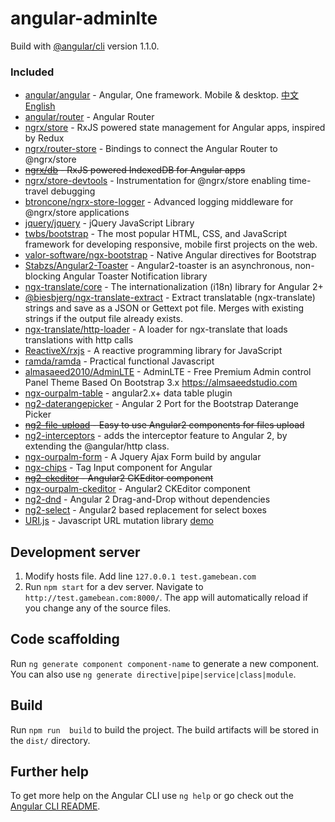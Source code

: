 # angular-adminlte

Build with [@angular/cli](https://github.com/angular/angular-cli) version 1.1.0.

### Included
 - [angular/angular](https://github.com/angular/angular) - Angular, One framework. Mobile & desktop. [中文](https://angular.cn) [English](https://angular.io)
 - [angular/router](https://angular.cn/docs/ts/latest/guide/router.html) - Angular Router
 - [ngrx/store](https://github.com/ngrx/store) - RxJS powered state management for Angular apps, inspired by Redux
 - [ngrx/router-store](https://github.com/ngrx/router-store) - Bindings to connect the Angular Router to @ngrx/store
 - ~~[ngrx/db](https://github.com/ngrx/db) - RxJS powered IndexedDB for Angular apps~~
 - [ngrx/store-devtools](https://github.com/ngrx/store-devtools) - Instrumentation for @ngrx/store enabling time-travel debugging
 - [btroncone/ngrx-store-logger](https://github.com/btroncone/ngrx-store-logger) - Advanced logging middleware for @ngrx/store applications
 - [jquery/jquery](https://github.com/jquery/jquery) - jQuery JavaScript Library
 - [twbs/bootstrap](https://github.com/twbs/bootstrap) - The most popular HTML, CSS, and JavaScript framework for developing responsive, mobile first projects on the web.
 - [valor-software/ngx-bootstrap](https://github.com/valor-software/ngx-bootstrap) - Native Angular directives for Bootstrap
 - [Stabzs/Angular2-Toaster](https://github.com/stabzs/Angular2-Toaster) - Angular2-toaster is an asynchronous, non-blocking Angular Toaster Notification library
 - [ngx-translate/core](https://github.com/ngx-translate/core) - The internationalization (i18n) library for Angular 2+
 - [ @biesbjerg/ngx-translate-extract](https://github.com/biesbjerg/ngx-translate-extract) - Extract translatable (ngx-translate) strings and save as a JSON or Gettext pot file. Merges with existing strings if the output file already exists.
 - [ngx-translate/http-loader](https://github.com/ngx-translate/http-loader) - A loader for ngx-translate that loads translations with http calls
 - [ReactiveX/rxjs](https://github.com/ReactiveX/RxJS) - A reactive programming library for JavaScript
 - [ramda/ramda](https://github.com/ramda/ramda) - Practical functional Javascript
 - [almasaeed2010/AdminLTE](https://github.com/almasaeed2010/AdminLTE) - AdminLTE - Free Premium Admin control Panel Theme Based On Bootstrap 3.x https://almsaeedstudio.com
 - [ngx-ourpalm-table](https://www.npmjs.com/package/ngx-ourpalm-table) - angular2.x+ data table plugin
 - [ng2-daterangepicker](https://github.com/evansmwendwa/ng2-daterangepicker) - Angular 2 Port for the Bootstrap Daterange Picker
 - ~~[ng2-file-upload](https://github.com/valor-software/ng2-file-upload) - Easy to use Angular2 components for files upload~~
- [ng2-interceptors](https://github.com/voliva/angular2-interceptors) -  adds the interceptor feature to Angular 2, by extending the @angular/http class.
 - [ngx-ourpalm-form](https://www.npmjs.com/package/ngx-ourpalm-form) - A Jquery Ajax Form build by angular
 - [ngx-chips](https://github.com/Gbuomprisco/ngx-chips) - Tag Input component for Angular
 - ~~[ng2-ckeditor](https://github.com/chymz/ng2-ckeditor) - Angular2 CKEditor component~~
 - [ngx-ourpalm-ckeditor](https://github.com/lishichao1002/ngx-ourpalm-ckeditor) - Angular2 CKEditor component
 - [ng2-dnd](https://github.com/akserg/ng2-dnd) - Angular 2 Drag-and-Drop without dependencies
 - [ng2-select](https://github.com/valor-software/ng2-select) - Angular2 based replacement for select boxes
 - [URI.js](https://github.com/medialize/URI.js) - Javascript URL mutation library [demo](https://github.com/DefinitelyTyped/DefinitelyTyped/blob/master/types/urijs/urijs-tests.ts)

## Development server

1. Modify hosts file. Add line `127.0.0.1 test.gamebean.com`
2. Run `npm start` for a dev server. Navigate to `http://test.gamebean.com:8000/`. The app will automatically reload if you change any of the source files.

## Code scaffolding

Run `ng generate component component-name` to generate a new component. You can also use `ng generate directive|pipe|service|class|module`.

## Build

Run `npm run  build` to build the project. The build artifacts will be stored in the `dist/` directory.

## Further help

To get more help on the Angular CLI use `ng help` or go check out the [Angular CLI README](https://github.com/angular/angular-cli/blob/master/README.md).
